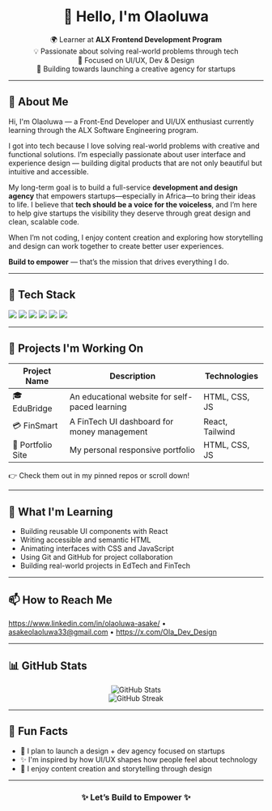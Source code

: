 <!-- GitHub Profile README -->
<h1 align="center">👋 Hello, I'm Olaoluwa</h1>
<p align="center">
  🌍 Learner at <strong>ALX Frontend Development Program</strong> <br />
  💡 Passionate about solving real-world problems through tech <br />
  🎨 Focused on UI/UX, Dev & Design <br />
  🚀 Building towards launching a creative agency for startups <br />
</p>

---

## 🚀 About Me

Hi, I'm Olaoluwa — a Front-End Developer and UI/UX enthusiast currently learning through the ALX Software Engineering program.

I got into tech because I love solving real-world problems with creative and functional solutions. I’m especially passionate about user interface and experience design — building digital products that are not only beautiful but intuitive and accessible.

My long-term goal is to build a full-service **development and design agency** that empowers startups—especially in Africa—to bring their ideas to life. I believe that **tech should be a voice for the voiceless**, and I’m here to help give startups the visibility they deserve through great design and clean, scalable code.

When I’m not coding, I enjoy content creation and exploring how storytelling and design can work together to create better user experiences.

**Build to empower** — that’s the mission that drives everything I do.

---

## 🔧 Tech Stack

<p>
  <img src="https://img.shields.io/badge/HTML5-e34c26?style=for-the-badge&logo=html5&logoColor=white" />
  <img src="https://img.shields.io/badge/CSS3-1572B6?style=for-the-badge&logo=css3&logoColor=white" />
  <img src="https://img.shields.io/badge/JavaScript-f7df1e?style=for-the-badge&logo=javascript&logoColor=black" />
  <img src="https://img.shields.io/badge/Git-F05032?style=for-the-badge&logo=git&logoColor=white" />
  <img src="https://img.shields.io/badge/GitHub-100000?style=for-the-badge&logo=github&logoColor=white" />
  <img src="https://img.shields.io/badge/React-61DAFB?style=for-the-badge&logo=react&logoColor=black" />
</p>

---

## 💼 Projects I'm Working On

| Project Name      | Description                                     | Technologies     |
|-------------------|-------------------------------------------------|------------------|
| 🎓 EduBridge      | An educational website for self-paced learning | HTML, CSS, JS    |
| 💳 FinSmart       | A FinTech UI dashboard for money management     | React, Tailwind  |
| 🧠 Portfolio Site | My personal responsive portfolio                | HTML, CSS, JS    |

👉 Check them out in my pinned repos or scroll down!

---

## 🌱 What I'm Learning

- Building reusable UI components with React  
- Writing accessible and semantic HTML  
- Animating interfaces with CSS and JavaScript  
- Using Git and GitHub for project collaboration  
- Building real-world projects in EdTech and FinTech

---

## 📫 How to Reach Me

<p align="left">
  <a href="https://www.linkedin.com/in/your-link/" target="_blank">https://www.linkedin.com/in/olaoluwa-asake/</a> •
  <a href="mailto:youremail@gmail.com">asakeolaoluwa33@gmail.com</a> •
  <a href="https://twitter.com/yourhandle" target="_blank">https://x.com/Ola_Dev_Design</a>
</p>

---

## 📊 GitHub Stats

<p align="center">
  <img src="https://github-readme-stats.vercel.app/api?username=yourusername&show_icons=true&theme=tokyonight" alt="GitHub Stats" />
  <br/>
  <img src="https://github-readme-streak-stats.herokuapp.com/?user=yourusername&theme=tokyonight" alt="GitHub Streak" />
</p>

---

## 🧠 Fun Facts

- 🎯 I plan to launch a design + dev agency focused on startups
- ✨ I'm inspired by how UI/UX shapes how people feel about technology
- 🎥 I enjoy content creation and storytelling through design

---

<h3 align="center">✨ Let’s Build to Empower ✨</h3>
